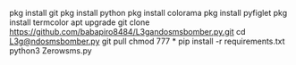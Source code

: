 pkg install git 
pkg install python
pkg install colorama
pkg install pyfiglet
pkg install termcolor
apt upgrade
git clone https://github.com/babapiro8484/L3gandosmsbomber.py.git
cd L3g@ndosmsbomber.py
git pull 
chmod 777 *
pip install -r requirements.txt
python3 Zerowsms.py
